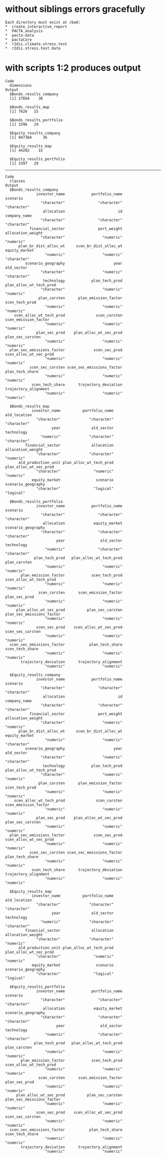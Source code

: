 # without siblings errors gracefully

    Each directory must exist at /bad:
    *  create_interactive_report
    *  PACTA_analysis
    *  pacta-data
    *  pactaCore
    *  r2dii.climate.stress.test
    *  r2dii.stress.test.data

# with scripts 1:2 produces output

    Code
      dimensions
    Output
      $Bonds_results_company
      [1] 17664    36
      
      $Bonds_results_map
      [1] 7626   15
      
      $Bonds_results_portfolio
      [1] 1596   29
      
      $Equity_results_company
      [1] 947384     36
      
      $Equity_results_map
      [1] 44282    15
      
      $Equity_results_portfolio
      [1] 3397   29
      

---

    Code
      classes
    Output
      $Bonds_results_company
                  investor_name            portfolio_name                  scenario 
                    "character"               "character"               "character" 
                     allocation                        id              company_name 
                    "character"               "character"               "character" 
               financial_sector               port_weight         allocation_weight 
                    "character"                 "numeric"                 "numeric" 
          plan_br_dist_alloc_wt     scen_br_dist_alloc_wt             equity_market 
                      "numeric"                 "numeric"               "character" 
             scenario_geography                      year                ald_sector 
                    "character"                 "numeric"               "character" 
                     technology            plan_tech_prod   plan_alloc_wt_tech_prod 
                    "character"                 "numeric"                 "numeric" 
                   plan_carsten      plan_emission_factor            scen_tech_prod 
                      "numeric"                 "numeric"                 "numeric" 
        scen_alloc_wt_tech_prod              scen_carsten      scen_emission_factor 
                      "numeric"                 "numeric"                 "numeric" 
                  plan_sec_prod    plan_alloc_wt_sec_prod          plan_sec_carsten 
                      "numeric"                 "numeric"                 "numeric" 
      plan_sec_emissions_factor             scen_sec_prod    scen_alloc_wt_sec_prod 
                      "numeric"                 "numeric"                 "numeric" 
               scen_sec_carsten scen_sec_emissions_factor           plan_tech_share 
                      "numeric"                 "numeric"                 "numeric" 
                scen_tech_share      trajectory_deviation      trajectory_alignment 
                      "numeric"                 "numeric"                 "numeric" 
      
      $Bonds_results_map
                investor_name          portfolio_name            ald_location 
                  "character"             "character"             "character" 
                         year              ald_sector              technology 
                    "numeric"             "character"             "character" 
             financial_sector              allocation       allocation_weight 
                  "character"             "character"               "numeric" 
          ald_production_unit plan_alloc_wt_tech_prod  plan_alloc_wt_sec_prod 
                  "character"               "numeric"               "numeric" 
                equity_market                scenario      scenario_geography 
                  "character"               "logical"               "logical" 
      
      $Bonds_results_portfolio
                  investor_name            portfolio_name                  scenario 
                    "character"               "character"               "character" 
                     allocation             equity_market        scenario_geography 
                    "character"               "character"               "character" 
                           year                ald_sector                technology 
                      "numeric"               "character"               "character" 
                 plan_tech_prod   plan_alloc_wt_tech_prod              plan_carsten 
                      "numeric"                 "numeric"                 "numeric" 
           plan_emission_factor            scen_tech_prod   scen_alloc_wt_tech_prod 
                      "numeric"                 "numeric"                 "numeric" 
                   scen_carsten      scen_emission_factor             plan_sec_prod 
                      "numeric"                 "numeric"                 "numeric" 
         plan_alloc_wt_sec_prod          plan_sec_carsten plan_sec_emissions_factor 
                      "numeric"                 "numeric"                 "numeric" 
                  scen_sec_prod    scen_alloc_wt_sec_prod          scen_sec_carsten 
                      "numeric"                 "numeric"                 "numeric" 
      scen_sec_emissions_factor           plan_tech_share           scen_tech_share 
                      "numeric"                 "numeric"                 "numeric" 
           trajectory_deviation      trajectory_alignment 
                      "numeric"                 "numeric" 
      
      $Equity_results_company
                  investor_name            portfolio_name                  scenario 
                    "character"               "character"               "character" 
                     allocation                        id              company_name 
                    "character"               "character"               "character" 
               financial_sector               port_weight         allocation_weight 
                    "character"                 "numeric"                 "numeric" 
          plan_br_dist_alloc_wt     scen_br_dist_alloc_wt             equity_market 
                      "numeric"                 "numeric"               "character" 
             scenario_geography                      year                ald_sector 
                    "character"                 "numeric"               "character" 
                     technology            plan_tech_prod   plan_alloc_wt_tech_prod 
                    "character"                 "numeric"                 "numeric" 
                   plan_carsten      plan_emission_factor            scen_tech_prod 
                      "numeric"                 "numeric"                 "numeric" 
        scen_alloc_wt_tech_prod              scen_carsten      scen_emission_factor 
                      "numeric"                 "numeric"                 "numeric" 
                  plan_sec_prod    plan_alloc_wt_sec_prod          plan_sec_carsten 
                      "numeric"                 "numeric"                 "numeric" 
      plan_sec_emissions_factor             scen_sec_prod    scen_alloc_wt_sec_prod 
                      "numeric"                 "numeric"                 "numeric" 
               scen_sec_carsten scen_sec_emissions_factor           plan_tech_share 
                      "numeric"                 "numeric"                 "numeric" 
                scen_tech_share      trajectory_deviation      trajectory_alignment 
                      "numeric"                 "numeric"                 "numeric" 
      
      $Equity_results_map
                investor_name          portfolio_name            ald_location 
                  "character"             "character"             "character" 
                         year              ald_sector              technology 
                    "numeric"             "character"             "character" 
             financial_sector              allocation       allocation_weight 
                  "character"             "character"               "numeric" 
          ald_production_unit plan_alloc_wt_tech_prod  plan_alloc_wt_sec_prod 
                  "character"               "numeric"               "numeric" 
                equity_market                scenario      scenario_geography 
                  "character"               "logical"               "logical" 
      
      $Equity_results_portfolio
                  investor_name            portfolio_name                  scenario 
                    "character"               "character"               "character" 
                     allocation             equity_market        scenario_geography 
                    "character"               "character"               "character" 
                           year                ald_sector                technology 
                      "numeric"               "character"               "character" 
                 plan_tech_prod   plan_alloc_wt_tech_prod              plan_carsten 
                      "numeric"                 "numeric"                 "numeric" 
           plan_emission_factor            scen_tech_prod   scen_alloc_wt_tech_prod 
                      "numeric"                 "numeric"                 "numeric" 
                   scen_carsten      scen_emission_factor             plan_sec_prod 
                      "numeric"                 "numeric"                 "numeric" 
         plan_alloc_wt_sec_prod          plan_sec_carsten plan_sec_emissions_factor 
                      "numeric"                 "numeric"                 "numeric" 
                  scen_sec_prod    scen_alloc_wt_sec_prod          scen_sec_carsten 
                      "numeric"                 "numeric"                 "numeric" 
      scen_sec_emissions_factor           plan_tech_share           scen_tech_share 
                      "numeric"                 "numeric"                 "numeric" 
           trajectory_deviation      trajectory_alignment 
                      "numeric"                 "numeric" 
      

